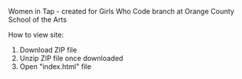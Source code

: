 Women in Tap - created for Girls Who Code branch at Orange County School of the Arts

How to view site:
1) Download ZIP file
2) Unzip ZIP file once downloaded
3) Open "index.html" file
